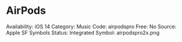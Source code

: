 # AirPods

Availability: iOS 14
Category: Music
Code: airpodspro
Free: No
Source: Apple SF Symbols
Status: Integrated
Symbol: airpodspro2x.png